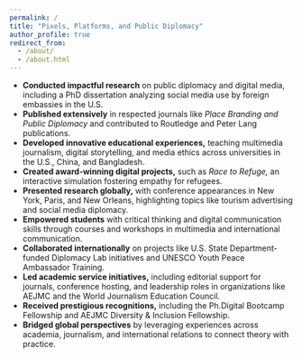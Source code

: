 ```yaml
---
permalink: /
title: "Pixels, Platforms, and Public Diplomacy"
author_profile: true
redirect_from: 
  - /about/
  - /about.html
---
```


- **Conducted impactful research** on public diplomacy and digital media, including a PhD dissertation analyzing social media use by foreign embassies in the U.S.  
- **Published extensively** in respected journals like *Place Branding and Public Diplomacy* and contributed to Routledge and Peter Lang publications.  
- **Developed innovative educational experiences,** teaching multimedia journalism, digital storytelling, and media ethics across universities in the U.S., China, and Bangladesh.  
- **Created award-winning digital projects,** such as *Race to Refuge,* an interactive simulation fostering empathy for refugees.  
- **Presented research globally,** with conference appearances in New York, Paris, and New Orleans, highlighting topics like tourism advertising and social media diplomacy.  
- **Empowered students** with critical thinking and digital communication skills through courses and workshops in multimedia and international communication.  
- **Collaborated internationally** on projects like U.S. State Department-funded Diplomacy Lab initiatives and UNESCO Youth Peace Ambassador Training.  
- **Led academic service initiatives,** including editorial support for journals, conference hosting, and leadership roles in organizations like AEJMC and the World Journalism Education Council.  
- **Received prestigious recognitions,** including the Ph.Digital Bootcamp Fellowship and AEJMC Diversity & Inclusion Fellowship.  
- **Bridged global perspectives** by leveraging experiences across academia, journalism, and international relations to connect theory with practice.
